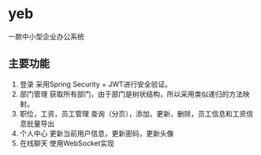 # yeb
一款中小型企业办公系统
## 主要功能
  1. 登录   采用Spring Security + JWT进行安全验证。
  2. 部门管理  获取所有部门，由于部门是树状结构，所以采用类似递归的方法映射。
  3. 职位，工资，员工管理    查询（分页），添加，更新，删除，员工信息和工资信息批量导出
  4. 个人中心  更新当前用户信息，更新密码，更新头像
  5. 在线聊天  使用WebSocket实现
